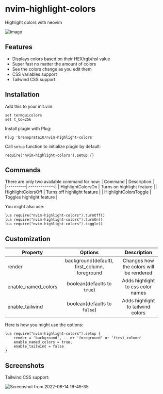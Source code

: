 # nvim-highlight-colors
Highlight colors with neovim

![image](https://user-images.githubusercontent.com/26099427/179988116-ff24d0a7-084d-403f-bca8-63dd7bb08fed.png)

## Features
- Displays colors based on their HEX/rgb/hsl value
- Super fast no matter the amount of colors
- See the colors change as you edit them
- CSS variables support
- Tailwind CSS support

## Installation
Add this to your init.vim
```
set termguicolors
set t_Co=256
```

Install plugin with Plug:
```
Plug 'brenoprata10/nvim-highlight-colors'
```

Call `setup` function to initialize plugin by default:
```
require('nvim-highlight-colors').setup {}
```

## Commands
There are only two available command for now:
| Command   |      Description      |
|----------|:-------------:|
| HighlightColorsOn |  Turns on highlight feature |
| HighlightColorsOff |    Turns off highlight feature   |
| HighlightColorsToggle |    Toggles highlight feature   |

You might also use:
```
lua require("nvim-highlight-colors").turnOff()
lua require("nvim-highlight-colors").turnOn()
lua require("nvim-highlight-colors").toggle()
```

## Customization
| Property |      Options      | Description
|----------|:-------------:|:----------:|
| render |  background(default), first_column, foreground | Changes how the colors will be rendered |
| enable_named_colors |  boolean(defaults to `true`) | Adds highlight to css color names |
| enable_tailwind |  boolean(defaults to `false`) | Adds highlight to tailwind colors |

Here is how you might use the options:
```
lua require("nvim-highlight-colors").setup {
	render = 'background', -- or 'foreground' or 'first_column'
	enable_named_colors = true,
	enable_tailwind = false
}
```
## Screenshots
Tailwind CSS support:

![Screenshot from 2022-08-14 16-49-35](https://user-images.githubusercontent.com/26099427/184542562-855fcdd4-c08d-4805-b756-8cbbf442382f.png)

